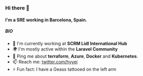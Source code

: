 ### Hi there 👋

#### I'm a SRE working in Barcelona, Spain.

##### BIO

- 🏢 I'm currently working at **SCRM Lidl International Hub**
- 🌍 I'm mostly active within the **Laravel Community**
- 💬 Ping me about **terraform**, **Azure**, **Docker** and **Kubernetes**.
- 📫 Reach me: [twitter.com/hyyei](https://twitter.com/hyyei)
- ⚡️ Fun fact: I have a Geass tattooed on the left arm
